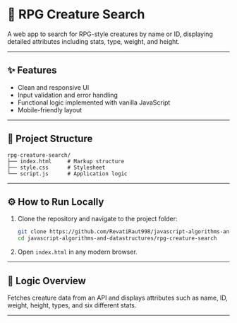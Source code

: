 # 🧠 RPG Creature Search

A web app to search for RPG-style creatures by name or ID, displaying detailed attributes including stats, type, weight, and height.

---

## ✨ Features

- Clean and responsive UI  
- Input validation and error handling  
- Functional logic implemented with vanilla JavaScript  
- Mobile-friendly layout  

---

## 📁 Project Structure

```
rpg-creature-search/
├── index.html     # Markup structure  
├── style.css      # Stylesheet  
└── script.js      # Application logic  
```

---

## ⚙️ How to Run Locally

1. Clone the repository and navigate to the project folder:

   ```bash
   git clone https://github.com/RevatiRaut998/javascript-algorithms-and-datastructures.git
   cd javascript-algorithms-and-datastructures/rpg-creature-search
   ```

2. Open `index.html` in any modern browser.

---

## 🧠 Logic Overview

Fetches creature data from an API and displays attributes such as name, ID, weight, height, types, and six different stats.

---
